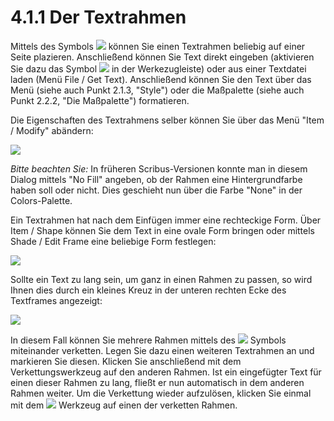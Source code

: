 # 4.1.1 Der Textrahmen

Mittels des Symbols
![](images/tools/textframe.png)
können Sie einen Textrahmen beliebig
auf einer Seite plazieren. Anschließend können Sie Text direkt eingeben (aktivieren Sie dazu das Symbol
![](images/tools/edit.png)
in der Werkezugleiste) oder aus einer Textdatei laden (Menü File / Get Text). Anschließend können Sie den
Text über das Menü (siehe auch Punkt 2.1.3, "Style") oder die Maßpalette (siehe auch Punkt 2.2.2, "Die Maßpalette") formatieren.

Die Eigenschaften des Textrahmens selber können Sie über das Menü "Item / Modify" abändern:

![](images/modify_textframe.png)

_Bitte beachten Sie:_ In früheren Scribus-Versionen konnte man in diesem Dialog mittels "No Fill"
angeben, ob der Rahmen eine Hintergrundfarbe haben soll oder nicht. Dies geschieht nun über die
Farbe "None" in der Colors-Palette.

Ein Textrahmen hat nach dem Einfügen immer eine rechteckige Form. Über Item / Shape können Sie dem Text in eine ovale Form
bringen oder mittels Shade / Edit Frame eine beliebige Form festlegen:

![](images/edit_frame.png)

Sollte ein Text zu lang sein, um ganz in einen Rahmen zu passen, so wird Ihnen dies durch ein kleines Kreuz in der unteren
rechten Ecke des Textframes angezeigt:

![](images/text_too_long.png)

In diesem Fall können Sie mehrere Rahmen mittels des
![](images/tools/chain_textframes.png)
Symbols miteinander verketten. Legen Sie dazu einen weiteren Textrahmen an und markieren Sie diesen. Klicken
Sie anschließend mit dem Verkettungswerkzeug auf den anderen Rahmen. Ist ein eingefügter Text für einen dieser Rahmen zu lang,
fließt er nun automatisch in dem anderen Rahmen weiter. Um die Verkettung wieder aufzulösen, klicken Sie einmal mit dem
![](images/tools/unchain_textframes.png)
Werkzeug auf einen der verketten Rahmen.
